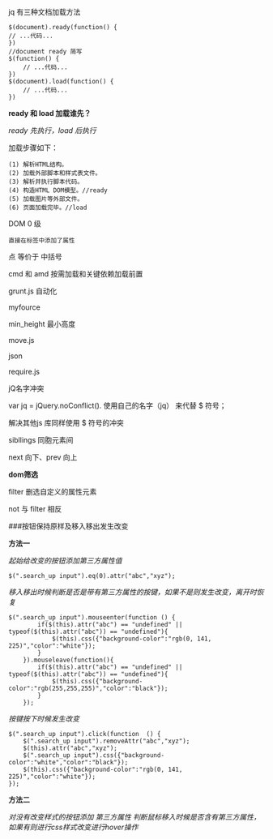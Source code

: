 jq 有三种文档加载方法
	
	$(document).ready(function() {
    // ...代码...
	})
	//document ready 简写
	$(function() {
	    // ...代码...
	})
	$(document).load(function() {
	    // ...代码...
	})
	
**ready 和 load 加载谁先？**

*ready 先执行，load 后执行*
 
 加载步骤如下：
 	
	(1) 解析HTML结构。
	(2) 加载外部脚本和样式表文件。
	(3) 解析并执行脚本代码。
	(4) 构造HTML DOM模型。//ready
	(5) 加载图片等外部文件。
	(6) 页面加载完毕。//load	
	
DOM 0 级
	
	直接在标签中添加了属性	
	
点 等价于 中括号	

cmd 和 amd 按需加载和关键依赖加载前置

grunt.js 自动化

myfource

min_height 最小高度

move.js

json

require.js


jQ名字冲突

var jq = jQuery.noConflict(). 使用自己的名字（jq） 来代替 $ 符号；

解决其他js 库同样使用 $ 符号的冲突



sibllings 同胞元素间

next 向下、prev 向上

**dom筛选**

filter 删选自定义的属性元素

not 与 filter 相反


###按钮保持原样及移入移出发生改变

**方法一**

*起始给改变的按钮添加第三方属性值*

	$(".search_up input").eq(0).attr("abc","xyz");

*移入移出时候判断是否是带有第三方属性的按键，如果不是则发生改变，离开时恢复*
	
	$(".search_up input").mouseenter(function () {
			if($(this).attr("abc") == "undefined" || typeof($(this).attr("abc")) == "undefined"){
				$(this).css({"background-color":"rgb(0, 141, 225)","color":"white"});
			}	
		}).mouseleave(function(){
			if($(this).attr("abc") == "undefined" || typeof($(this).attr("abc")) == "undefined"){
				$(this).css({"background-color":"rgb(255,255,255)","color":"black"});
			}	
		});
	
*按键按下时候发生改变*	

	$(".search_up input").click(function  () {
		$(".search_up input").removeAttr("abc","xyz");
		$(this).attr("abc","xyz");
		$(".search_up input").css({"background-color":"white","color":"black"});
		$(this).css({"background-color":"rgb(0, 141, 225)","color":"white"});	
	});

**方法二**
	
*对没有改变样式的按钮添加 第三方属性*
*判断鼠标移入时候是否含有第三方属性，如果有则进行css样式改变进行hover操作*















<!---->